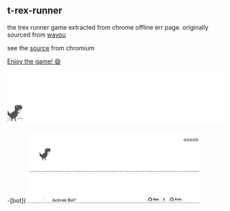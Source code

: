 ## t-rex-runner

the trex runner game extracted from chrome offline err page. originally sourced from [wayou](https://github.com/wayou/t-rex-runner)

see the [source](https://cs.chromium.org/chromium/src/components/neterror/resources/offline.js?q=t-rex+package:%5Echromium$&dr=C&l=7) from chromium


[Enjoy the game! :smile: ](http://github.com)

![chrome offline game cast](assets/screenshot.gif)

-[bot](
![](assets/t-rex-runner-bot.gif)
